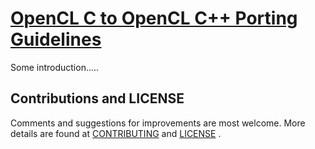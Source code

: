 # [OpenCL C to OpenCL C++ Porting Guidelines](./OpenCLCToOpenCLCppPortingGuidelines.md)

Some introduction.....

## Contributions and LICENSE

Comments and suggestions for improvements are most welcome. More details are found at [CONTRIBUTING](./CONTRIBUTING.md) and [LICENSE](./LICENSE) .

